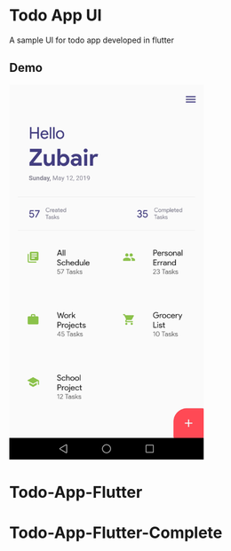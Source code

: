 # Todo App UI

A sample UI for todo app developed in flutter

## Demo

<p>
  <img src="images/todo-app-screenshot.jpg" width="350">
</p>

# Todo-App-Flutter
# Todo-App-Flutter-Complete
